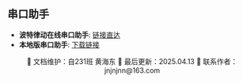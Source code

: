 ## 串口助手

- **波特律动在线串口助手**: [链接直达](https://serial.baud-dance.com/)
- **本地版串口助手**: [下载链接](https://www.eica.fun/download/com.html)

<div align="center">
🎨 文档维护：自231班 黄海东 
📅 最后更新：2025.04.13  
📧 联系作者：jnjnjnn@163.com
</div>